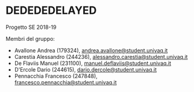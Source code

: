 # DEDEDEDELAYED
Progetto SE 2018-19

Membri del gruppo:

- Avallone Andrea (179324), andrea.avallone@student.univaq.it
- Carestia Alessandro (244236), alessandro.carestia@student.univaq.it
- De Flaviis Manuel (231100), manuel.deflaviis@student.univaq.it
- D'Ercole Dario (244615), dario.dercole@student.univaq.it
- Pennacchia Francesco (247848), francesco.pennacchia@student.univaq.it
